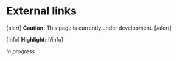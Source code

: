 # External links

[alert] **Caution:** This page is currently under development. [/alert]

[info] **Highlight:**  [/info]  

*In progress*
